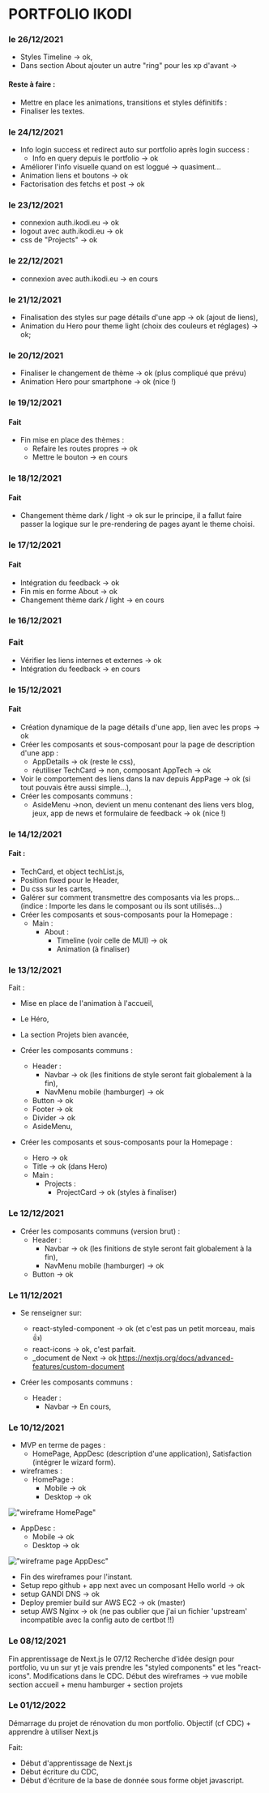 # PORTFOLIO IKODI

### le 26/12/2021

- Styles Timeline -> ok,
- Dans section About ajouter un autre "ring" pour les xp d'avant ->

#### Reste à faire :

- Mettre en place les animations, transitions et styles définitifs :
- Finaliser les textes.

### le 24/12/2021

- Info login success et redirect auto sur portfolio après login success :
  - Info en query depuis le portfolio -> ok
- Améliorer l'info visuelle quand on est loggué -> quasiment...
- Animation liens et boutons -> ok
- Factorisation des fetchs et post -> ok

### le 23/12/2021

- connexion auth.ikodi.eu -> ok
- logout avec auth.ikodi.eu -> ok
- css de "Projects" -> ok

### le 22/12/2021

- connexion avec auth.ikodi.eu -> en cours

### le 21/12/2021

- Finalisation des styles sur page détails d'une app -> ok (ajout de liens),
- Animation du Hero pour theme light (choix des couleurs et réglages) -> ok;

### le 20/12/2021

- Finaliser le changement de thème -> ok (plus compliqué que prévu)
- Animation Hero pour smartphone -> ok (nice !)

### le 19/12/2021

#### Fait

- Fin mise en place des thèmes :
  - Refaire les routes propres -> ok
  - Mettre le bouton -> en cours

### le 18/12/2021

#### Fait

- Changement thème dark / light -> ok sur le principe, il a fallut faire passer la logique sur le pre-rendering de pages ayant le theme choisi.

### le 17/12/2021

#### Fait

- Intégration du feedback -> ok
- Fin mis en forme About -> ok
- Changement thème dark / light -> en cours

### le 16/12/2021

### Fait

- Vérifier les liens internes et externes -> ok
- Intégration du feedback -> en cours

### le 15/12/2021

#### Fait

- Création dynamique de la page détails d'une app, lien avec les props -> ok
- Créer les composants et sous-composant pour la page de description d'une app :
  - AppDetails -> ok (reste le css),
  - réutiliser TechCard -> non, composant AppTech -> ok
- Voir le comportement des liens dans la nav depuis AppPage -> ok (si tout pouvais être aussi simple...),
- Créer les composants communs :
  - AsideMenu ->non, devient un menu contenant des liens vers blog, jeux, app de news et formulaire de feedback -> ok (nice !)

### le 14/12/2021

#### Fait :

- TechCard, et object techList.js,
- Position fixed pour le Header,
- Du css sur les cartes,
- Galérer sur comment transmettre des composants via les props... (indice : Importe les dans le composant ou ils sont utilisés...)
- Créer les composants et sous-composants pour la Homepage :
  - Main :
    - About :
      - Timeline (voir celle de MUI) -> ok
      - Animation (à finaliser)

### le 13/12/2021

Fait :

- Mise en place de l'animation à l'accueil,
- Le Héro,
- La section Projets bien avancée,

- Créer les composants communs :
  - Header :
    - Navbar -> ok (les finitions de style seront fait globalement à la fin),
    - NavMenu mobile (hamburger) -> ok
  - Button -> ok
  - Footer -> ok
  - Divider -> ok
  - AsideMenu,
- Créer les composants et sous-composants pour la Homepage :
  - Hero -> ok
  - Title -> ok (dans Hero)
  - Main :
    - Projects :
      - ProjectCard -> ok (styles à finaliser)

### Le 12/12/2021

- Créer les composants communs (version brut) :
  - Header :
    - Navbar -> ok (les finitions de style seront fait globalement à la fin),
    - NavMenu mobile (hamburger) -> ok
  - Button -> ok

### Le 11/12/2021

- Se renseigner sur:

  - react-styled-component -> ok (et c'est pas un petit morceau, mais 👍)
  - react-icons -> ok, c'est parfait.
  - \_document de Next -> ok https://nextjs.org/docs/advanced-features/custom-document

- Créer les composants communs :
  - Header :
    - Navbar -> En cours,

### Le 10/12/2021

- MVP en terme de pages :
  - HomePage, AppDesc (description d'une application), Satisfaction (intégrer le wizard form).
- wireframes :
  - HomePage :
    - Mobile -> ok
    - Desktop -> ok

!["wireframe HomePage"](./wf_homepage.png)

- AppDesc :
  - Mobile -> ok
  - Desktop -> ok

!["wireframe page AppDesc"](./wf_appdesc.png)

- Fin des wireframes pour l'instant.
- Setup repo github + app next avec un composant Hello world -> ok
- setup GANDI DNS -> ok
- Deploy premier build sur AWS EC2 -> ok (master)
- setup AWS Nginx -> ok (ne pas oublier que j'ai un fichier 'upstream' incompatible avec la config auto de certbot !!)

### Le 08/12/2021

Fin apprentissage de Next.js le 07/12
Recherche d'idée design pour portfolio, vu un sur yt je vais prendre les "styled components" et les "react-icons".
Modifications dans le CDC.
Début des wireframes -> vue mobile section accueil + menu hamburger + section projets

### Le 01/12/2022

Démarrage du projet de rénovation du mon portfolio.
Objectif (cf CDC) + apprendre à utiliser Next.js

Fait:

- Début d'apprentissage de Next.js
- Début écriture du CDC,
- Début d'écriture de la base de donnée sous forme objet javascript.
